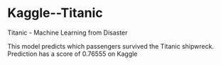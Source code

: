# Kaggle--Titanic
Titanic - Machine Learning from Disaster

This model predicts which passengers survived the Titanic shipwreck.
Prediction has a score of 0.76555 on Kaggle
